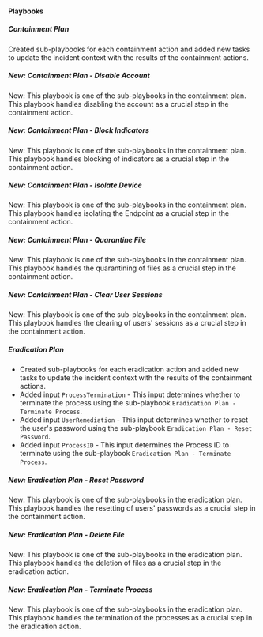 
#### Playbooks
##### Containment Plan
Created sub-playbooks for each containment action and added new tasks to update the incident context with the results of the containment actions. 

##### New: Containment Plan - Disable Account
New: This playbook is one of the sub-playbooks in the containment plan. 
This playbook handles disabling the account as a crucial step in the containment action.

##### New: Containment Plan - Block Indicators
New: This playbook is one of the sub-playbooks in the containment plan. 
This playbook handles blocking of indicators as a crucial step in the containment action.

##### New: Containment Plan - Isolate Device
New: This playbook is one of the sub-playbooks in the containment plan. 
This playbook handles isolating the Endpoint as a crucial step in the containment action.

##### New: Containment Plan - Quarantine File
New: This playbook is one of the sub-playbooks in the containment plan.
This playbook handles the quarantining of files as a crucial step in the containment action.

##### New: Containment Plan - Clear User Sessions
New: This playbook is one of the sub-playbooks in the containment plan. 
This playbook handles the clearing of users' sessions as a crucial step in the containment action.

##### Eradication Plan
- Created sub-playbooks for each eradication action and added new tasks to update the incident context with the results of the containment actions. 
- Added input `ProcessTermination` - This input determines whether to terminate the process using the sub-playbook `Eradication Plan - Terminate Process`.
- Added input `UserRemediation` - This input determines whether to reset the user's password using the sub-playbook `Eradication Plan - Reset Password`.
- Added input `ProcessID` - This input determines the Process ID to terminate using the sub-playbook `Eradication Plan - Terminate Process`.

##### New: Eradication Plan - Reset Password
New: This playbook is one of the sub-playbooks in the eradication plan. 
This playbook handles the resetting of users' passwords as a crucial step in the containment action.

##### New: Eradication Plan - Delete File
New: This playbook is one of the sub-playbooks in the eradication plan. 
This playbook handles the deletion of files as a crucial step in the eradication action.

##### New: Eradication Plan - Terminate Process
New: This playbook is one of the sub-playbooks in the eradication plan. 
This playbook handles the termination of the processes as a crucial step in the eradication action.